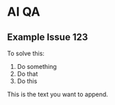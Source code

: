 # AI QA

## Example Issue 123

To solve this:

1. Do something
2. Do that
3. Do this


This is the text you want to append.
